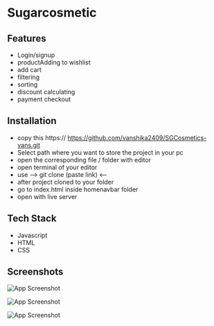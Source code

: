 # Sugarcosmetic

## Features

- Login/signup
- productAdding to wishlist
- add cart
- filtering
- sorting
- discount calculating
- payment checkout



## Installation

- copy this https:// https://github.com/vanshika2409/SGCosmetics-vans.git
- Select path where you want to store the project in your pc
- open the corresponding file / folder with editor
- open terminal of your editor
- use  --> git clone (paste link) <-- 
- after project cloned to your folder
- go to index.html inside homenavbar folder
- open with live server
    
## Tech Stack

* Javascript
* HTML
* CSS



## Screenshots

![App Screenshot](https://cdn.shopify.com/s/files/1/1301/1643/files/Weekend_offer-_landing_banner_2.jpg?v=1600581929)

![App Screenshot](https://grocurv.com/media/images/Sugar_Website.width-800.png)

![App Screenshot](https://www.couponmoto.com/storage/store/description/sugar-cosmetics-coupon-code.png)
